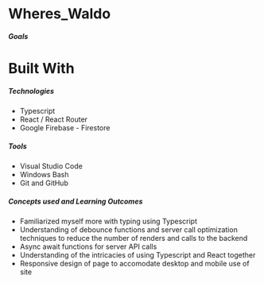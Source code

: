 # Wheres_Waldo

##### Goals

# Built With

##### Technologies

- Typescript
- React / React Router
- Google Firebase - Firestore

##### Tools

- Visual Studio Code
- Windows Bash
- Git and GitHub

##### Concepts used and Learning Outcomes

- Familiarized myself more with typing using Typescript
- Understanding of debounce functions and server call optimization techniques to reduce the number of renders and calls to the backend
- Async await functions for server API calls
- Understanding of the intricacies of using Typescript and React together
- Responsive design of page to accomodate desktop and mobile use of site
